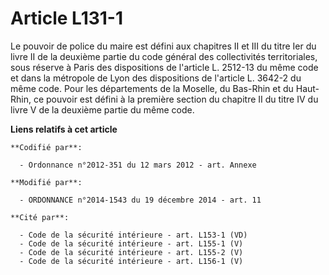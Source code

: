 # Article L131-1

Le pouvoir de police du maire est défini aux chapitres II et III du titre Ier du livre II de la deuxième partie du code
général des collectivités territoriales, sous réserve à Paris des dispositions de l'article L. 2512-13 du même code et dans
la métropole de Lyon des dispositions de l'article L. 3642-2 du même code. Pour les départements de la Moselle, du Bas-Rhin
et du Haut-Rhin, ce pouvoir est défini à la première section du chapitre II du titre IV du livre V de la deuxième partie du
même code.

**Liens relatifs à cet article**

	**Codifié par**:

	  - Ordonnance n°2012-351 du 12 mars 2012 - art. Annexe

	**Modifié par**:

	  - ORDONNANCE n°2014-1543 du 19 décembre 2014 - art. 11

	**Cité par**:

	  - Code de la sécurité intérieure - art. L153-1 (VD)
	  - Code de la sécurité intérieure - art. L155-1 (V)
	  - Code de la sécurité intérieure - art. L155-2 (V)
	  - Code de la sécurité intérieure - art. L156-1 (V)
